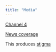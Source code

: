```yaml
---
title: "Media"
---
```


[Channel 4](media/c4-ident)

[News coverage](media/news-tracker)

This produces [stigma](cause-effect-affect/stigma)